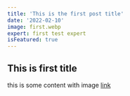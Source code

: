 ```yaml
---
title: 'This is the first post title'
date: '2022-02-10'
image: first.webp
expert: first test expert
isFeatured: true
---
```


## This is first title

this is some content with image [link](https://images.unsplash.com/photo-1652267571513-68cc7df7487d?ixlib=rb-1.2.1&ixid=MnwxMjA3fDB8MHxwaG90by1wYWdlfHx8fGVufDB8fHx8&auto=format&fit=crop&w=1287&q=80)
